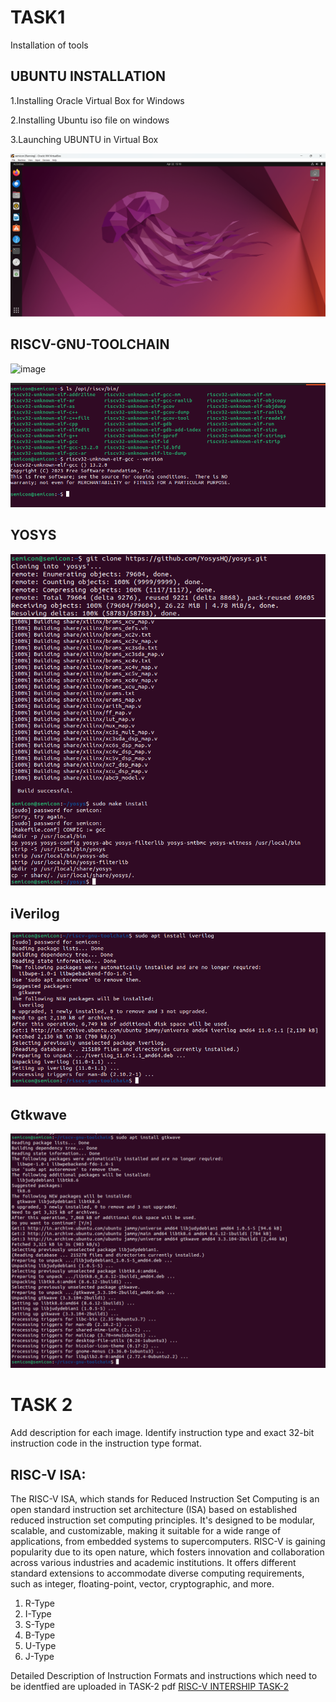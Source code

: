
# TASK1 

Installation of tools

## UBUNTU INSTALLATION
1.Installing Oracle Virtual Box for Windows

2.Installing Ubuntu iso file on windows

3.Launching UBUNTU in Virtual Box

<img src = "https://github.com/Rajveer-1234/vsdsquadron_mini_intership/blob/main/UBUNTU.png?raw=true" />

## RISCV-GNU-TOOLCHAIN

![image](https://github.com/Rajveer-1234/vsdsquadron_mini_intership/assets/110220051/ab7ad3d1-1118-4ef2-9b4b-23ce5cf044ab)

<img src= "https://github.com/Rajveer-1234/vsdsquadron_mini_intership/blob/main/RISC%20GNU%20TOOL%20CHAIN.png?raw=true" />

## YOSYS

<img src= "https://github.com/Rajveer-1234/vsdsquadron_mini_intership/blob/main/Yosys.png?raw=true" />

<img src="https://github.com/Rajveer-1234/vsdsquadron_mini_intership/blob/main/yosys%20.png?raw=true" />

## iVerilog

<img src="https://github.com/Rajveer-1234/vsdsquadron_mini_intership/blob/main/iverilog.png?raw=true" />

## Gtkwave

<img src ="https://github.com/Rajveer-1234/vsdsquadron_mini_intership/blob/main/gtkwave.png?raw=true" />

# TASK 2
Add description for each image. Identify instruction type and exact 32-bit instruction code in 
the instruction type format.  

## RISC-V ISA: 
The RISC-V ISA, which stands for Reduced Instruction Set Computing is an open standard 
instruction set architecture (ISA) based on established reduced instruction set computing 
principles. It's designed to be modular, scalable, and customizable, making it suitable for a 
wide range of applications, from embedded systems to supercomputers. RISC-V is gaining 
popularity due to its open nature, which fosters innovation and collaboration across various 
industries and academic institutions. It offers different standard extensions to accommodate 
diverse computing requirements, such as integer, floating-point, vector, cryptographic, and 
more.

1. R-Type
2. I-Type
3. S-Type
4. B-Type
5. U-Type
6. J-Type

Detailed Description of Instruction Formats and instructions which need to be identfied are uploaded in TASK-2 pdf
[RISC-V INTERSHIP TASK-2](TASK-2.pdf)



